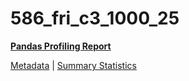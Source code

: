 # 586_fri_c3_1000_25

[**Pandas Profiling Report**](https://epistasislab.github.io/penn-ml-benchmarks/profile/586_fri_c3_1000_25.html)

[Metadata](metadata.yaml) | [Summary Statistics](summary_stats.tsv)
